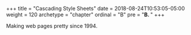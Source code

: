 +++
title = "Cascading Style Sheets"
date = 2018-08-24T10:53:05-05:00
weight = 120
archetype = "chapter"
ordinal = "B"
pre = "<b>B. </b>"
+++

Making web pages pretty since 1994.